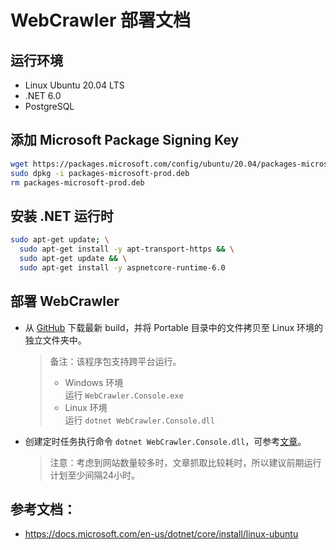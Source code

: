 # WebCrawler 部署文档

## 运行环境
- Linux Ubuntu 20.04 LTS
- .NET 6.0
- PostgreSQL

## 添加 Microsoft Package Signing Key
```Bash
wget https://packages.microsoft.com/config/ubuntu/20.04/packages-microsoft-prod.deb -O packages-microsoft-prod.deb
sudo dpkg -i packages-microsoft-prod.deb
rm packages-microsoft-prod.deb
```

## 安装 .NET 运行时
```Bash
sudo apt-get update; \
  sudo apt-get install -y apt-transport-https && \
  sudo apt-get update && \
  sudo apt-get install -y aspnetcore-runtime-6.0
```

## 部署 WebCrawler

- 从 [GitHub](./) 下载最新 build，并将 Portable 目录中的文件拷贝至 Linux 环境的独立文件夹中。
  > 备注：该程序包支持跨平台运行。
  > - Windows 环境\
      运行 `WebCrawler.Console.exe`
  > - Linux 环境\
      运行 `dotnet WebCrawler.Console.dll`
- 创建定时任务执行命令 `dotnet WebCrawler.Console.dll`，可参考[文章](https://ubuntuhandbook.org/index.php/2021/05/create-schedule-tasks-ubuntu-daily-weekly-monthly-job/)。
  > 注意：考虑到网站数量较多时，文章抓取比较耗时，所以建议前期运行计划至少间隔24小时。

## 参考文档：
- https://docs.microsoft.com/en-us/dotnet/core/install/linux-ubuntu
